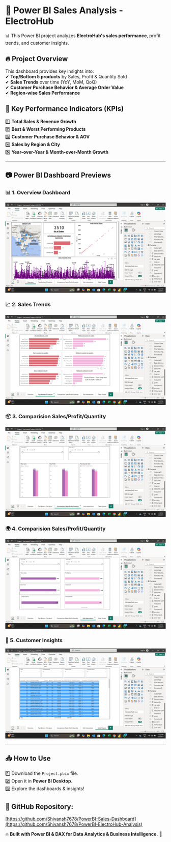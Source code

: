 # 🚀 Power BI Sales Analysis - ElectroHub  

📊 This Power BI project analyzes **ElectroHub's sales performance**, profit trends, and customer insights.  

## 🔥 **Project Overview**  
This dashboard provides key insights into:  
✔ **Top/Bottom 5 products** by Sales, Profit & Quantity Sold  
✔ **Sales Trends** over time (YoY, MoM, QoQ)  
✔ **Customer Purchase Behavior & Average Order Value**  
✔ **Region-wise Sales Performance**  

## 📌 **Key Performance Indicators (KPIs)**  
1️⃣ **Total Sales & Revenue Growth**  
2️⃣ **Best & Worst Performing Products**  
3️⃣ **Customer Purchase Behavior & AOV**  
4️⃣ **Sales by Region & City**  
5️⃣ **Year-over-Year & Month-over-Month Growth**  

---

## 📷 **Power BI Dashboard Previews**  

### 📊 1. Overview Dashboard  
![Overview Dashboard](https://github.com/Shivansh7678/PowerBI-ElectroHub-Analysis/blob/main/Screenshots/Dashboard%20Screenshot%201.png?raw=true)  

### 📈 2. Sales Trends  
![Sales Trends](https://github.com/Shivansh7678/PowerBI-ElectroHub-Analysis/blob/main/Screenshots/Dashboard%20Screenshot%202.png?raw=true)  

### 📦 3. Comparision Sales/Profit/Quantity  
![Comparision Sales/Profit/Quantity](https://github.com/Shivansh7678/PowerBI-ElectroHub-Analysis/blob/main/Screenshots/Dashboard%20Screenshot%203.png?raw=true)  

### 🌍 4. Comparision Sales/Profit/Quantity  
![Comparision Sales/Profit/Quantity](https://github.com/Shivansh7678/PowerBI-ElectroHub-Analysis/blob/main/Screenshots/Dashboard%20Screenshot%204.png?raw=true)  

### 🛒 5. Customer Insights  
![Customer Insights](https://github.com/Shivansh7678/PowerBI-ElectroHub-Analysis/blob/main/Screenshots/Dashboard%20Screenshot%205.png?raw=true)  

---

## 📥 **How to Use**  
1️⃣ Download the `Project.pbix` file.  
2️⃣ Open it in **Power BI Desktop**.  
3️⃣ Explore the dashboards & insights!  

## 🔗 **GitHub Repository:**  
[https://github.com/Shivansh7678/PowerBI-Sales-Dashboard](https://github.com/Shivansh7678/PowerBI-ElectroHub-Analysis)  

🔥 **Built with Power BI & DAX for Data Analytics & Business Intelligence.** 🚀  
